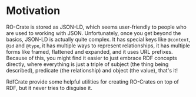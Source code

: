 # Motivation

RO-Crate is stored as JSON-LD, which seems user-friendly to people who are used to working with JSON.
Unfortunately, once you get beyond the basics, JSON-LD is actually quite complex.
It has special keys like `@context`, `@id` and `@type`, it has multiple ways to represent relationships, it has multiple forms like framed, flattened and expanded, and it uses URL prefixes.
Because of this, you might find it easier to just embrace RDF concepts directly, where everything is just a triple of subject (the thing being described), predicate (the relationship) and object (the value), that's it!

RdfCrate provide some helpful utilities for creating RO-Crates on top of RDF, but it never tries to disguise it.
